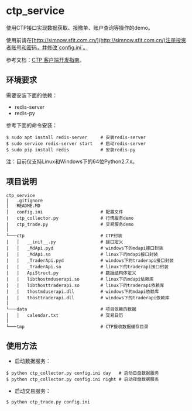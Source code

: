 ctp_service
===========

使用CTP接口实现数据获取、报撤单、账户查询等操作的demo。

使用前请在[http://simnow.sfit.com.cn/](http://simnow.sfit.com.cn/)注册投资者账号和密码，并修改`config.ini`。

参考文档：[CTP 客户端开发指南](http://www.sfit.com.cn/DocumentDown/api/CTPcdg_ch.pdf)。

环境要求
-------

需要安装下面的依赖：

- redis-server
- redis-py

参考下面的命令安装：

```
$ sudo apt install redis-server     # 安装redis-server
$ sudo service redis-server start   # 启动redis-server
$ sudo pip install redis            # 安装redis-py
```

注：目前仅支持Linux和Windows下的64位Python2.7.x。

项目说明
-------

```
ctp_service
|   .gitignore
│   README.MD
│   config.ini                      # 配置文件
|   ctp_collector.py                # 行情服务demo
|   ctp_trade.py                    # 交易服务demo
│
└───ctp                             # CTP封装
|   │   __init__.py                 # 接口定义
|   │   _MdApi.pyd                  # windows下的mdapi接口封装
|   |   _MdApi.so                   # linux下的mdapi接口封装
|   |   _TraderApi.pyd              # windows下的traderapi接口封装
|   |   _TraderApi.so               # linux下的traderapi接口封装
|   |   ApiStruct.py                # 数据结构体定义
|   |   libthostmduserapi.so        # linux下的mdapi依赖库
|   |   libthosttraderapi.so        # linux下的traderapi依赖库
|   |   thostmduserapi.dll          # windows下的mdapi依赖库
|   |   thosttraderapi.dll          # windows下的traderapi依赖库
|
└───data                            # 项目依赖的数据
│   │   calendar.txt                # 交易日历
|
└───tmp                             # CTP接收数据缓存目录
```

使用方法
-------

- 启动数据服务：

```
$ python ctp_collector.py config.ini day   # 启动日盘数据服务
$ python ctp_collector.py config.ini night # 启动夜盘数据服务
```

- 启动交易服务：

```
$ python ctp_trade.py config.ini
```

